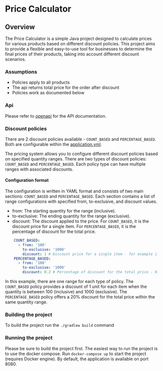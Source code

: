# Price Calculator

## Overview
The Price Calculator is a simple Java project designed to calculate prices for various products based on different discount policies. This project aims to provide a flexible and easy-to-use tool for businesses to determine the final prices of their products, taking into account different discount scenarios.

### Assumptions
- Policies apply to all products
- The api returns total price for the order after discount
- Policies work as documented below

### Api
Please refer to [openapi](openapi.yml) for the API documentation.

### Discount policies
There are 2 discount policies available - `COUNT_BASED` and `PERCENTAGE_BASED`. Both are configurable within the [application.yml](/src/main/resources/application.yml).

The pricing system allows you to configure different discount policies based on specified quantity ranges. There are two types of discount policies: `COUNT_BASED` and `PERCENTAGE_BASED`. Each policy type can have multiple ranges with associated discounts.

#### Configuration format
The configuration is written in YAML format and consists of two main sections: `COUNT_BASED` and `PERCENTAGE_BASED`. Each section contains a list of range configurations with specified from, to-exclusive, and discount values.

- from: The starting quantity for the range (inclusive).
- to-exclusive: The ending quantity for the range (exclusive).
- discount: The discount applied to the price. For `COUNT_BASED`, it is the discount price for a single item. For `PERCENTAGE_BASED`, it is the percentage of discount for the total price.

```yml
    COUNT_BASED:
      - from: '100'
        to-exclusive: '1000'
        discount: 1 # Discount price for a single item - for example if product costs 5 PLN its price will be reduced to 4 PLN
    PERCENTAGE_BASED:
      - from: '100'
        to-exclusive: '1000'
        discount: 0.2 # Percentage of discount for the total price - 0.2 means 20% discount
```

In this example, there are one range for each type of policy. The `COUNT_BASED` policy provides a discount of 1 unit for each item when the quantity is between 100 (inclusive) and 1000 (exclusive). The `PERCENTAGE_BASED` policy offers a 20% discount for the total price within the same quantity range.

### Building the project
To build the project run the `./gradlew build` command

### Running the project
Please be sure to build the project first.
The easiest way to run the project is to use the docker compose.
Run `docker-compose up` to start the project (requires Docker engine). By default, the application is available on port 8080.
